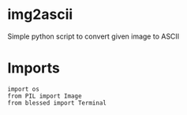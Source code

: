 # img2ascii
Simple python script to convert given image to ASCII
# Imports
```
import os
from PIL import Image
from blessed import Terminal
```
